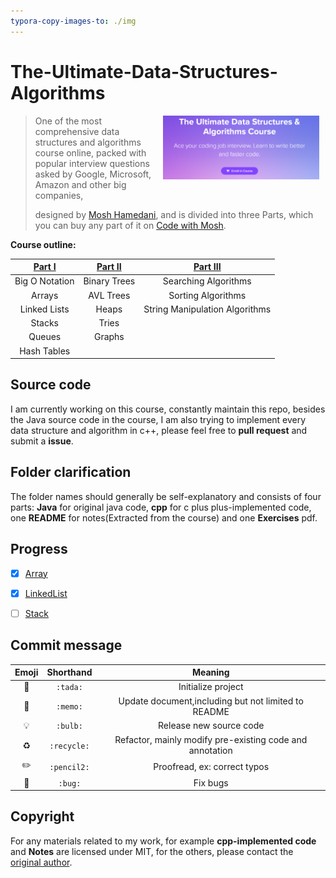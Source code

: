 ```yaml
---
typora-copy-images-to: ./img
---
```


# The-Ultimate-Data-Structures-Algorithms

[<img src="img/image-20230319200954267.png" align=right hspace=10 width=250 hei>](https://codewithmosh.com/p/data-structures-algorithms)

> One of the most comprehensive data structures and algorithms course online, packed with popular interview questions asked by Google, Microsoft, Amazon and other big companies,
>
> designed by <a href="https://github.com/mosh-hamedani">Mosh Hamedani</a>, and is divided into three Parts, which you can buy any part of it on <a href="https://codewithmosh.com/p/data-structures-algorithms">Code with Mosh</a>.



**Course outline:**

| [Part I](https://codewithmosh.com/p/data-structures-algorithms-part1) | [Part II](https://codewithmosh.com/p/data-structures-algorithms-part-2) | [Part III](https://codewithmosh.com/p/data-structures-algorithms-part-3) |
| :----------------------------------------------------------: | :----------------------------------------------------------: | :----------------------------------------------------------: |
|                        Big O Notation                        |                         Binary Trees                         |                     Searching Algorithms                     |
|                            Arrays                            |                          AVL Trees                           |                      Sorting Algorithms                      |
|                         Linked Lists                         |                            Heaps                             |                String Manipulation Algorithms                |
|                            Stacks                            |                            Tries                             |                                                              |
|                            Queues                            |                            Graphs                            |                                                              |
|                         Hash Tables                          |                                                              |                                                              |



## Source code

I am currently working on this course, constantly maintain this repo, besides the Java source code in the course, I am also trying to implement every data structure and algorithm in c++, please feel free to **pull request** and submit a **issue**.



## Folder clarification

The folder names should generally be self-explanatory and consists of four parts: **Java** for original java code, **cpp** for c plus plus-implemented code, one **README** for notes(Extracted from the course) and one **Exercises** pdf.



## Progress

- [x] <a href="https://github.com/ascendho/The-Ultimate-Data-Structures-Algorithms/tree/master/Array">Array</a>

- [x] <a href="https://github.com/ascendho/The-Ultimate-Data-Structures-Algorithms/tree/master/Linked%20List">LinkedList</a>

- [ ] <a href="https://github.com/ascendho/The-Ultimate-Data-Structures-Algorithms/tree/master/Stack">Stack</a>



## Commit message

|   Emoji   |  Shorthand  |                         Meaning                          |
| :-------: | :---------: | :------------------------------------------------------: |
|  :tada:   |  `:tada:`   |                    Initialize project                    |
|  :memo:   |  `:memo:`   |   Update document,including but not limited to README    |
|  :bulb:   |  `:bulb:`   |                 Release new source code                  |
| :recycle: | `:recycle:` | Refactor, mainly modify pre-existing code and annotation |
| :pencil2: | `:pencil2:` |               Proofread, ex: correct typos               |
|   :bug:   |   `:bug:`   |                         Fix bugs                         |



## Copyright

For any materials related to my work, for example **cpp-implemented code** and **Notes** are licensed under MIT, for the others, please contact the <a href="">original author</a>.
